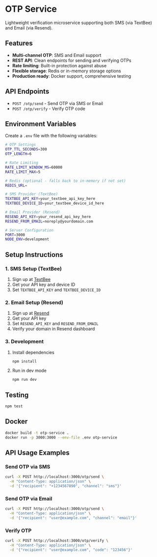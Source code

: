 # OTP Service

Lightweight verification microservice supporting both SMS (via TextBee) and Email (via Resend).

## Features

- **Multi-channel OTP**: SMS and Email support
- **REST API**: Clean endpoints for sending and verifying OTPs
- **Rate limiting**: Built-in protection against abuse
- **Flexible storage**: Redis or in-memory storage options
- **Production ready**: Docker support, comprehensive testing

## API Endpoints

- `POST /otp/send` - Send OTP via SMS or Email
- `POST /otp/verify` - Verify OTP code

## Environment Variables

Create a `.env` file with the following variables:

```bash
# OTP Settings
OTP_TTL_SECONDS=300
OTP_LENGTH=6

# Rate Limiting
RATE_LIMIT_WINDOW_MS=60000
RATE_LIMIT_MAX=5

# Redis (optional - falls back to in-memory if not set)
REDIS_URL=

# SMS Provider (TextBee)
TEXTBEE_API_KEY=your_textbee_api_key_here
TEXTBEE_DEVICE_ID=your_textbee_device_id_here

# Email Provider (Resend)
RESEND_API_KEY=your_resend_api_key_here
RESEND_FROM_EMAIL=noreply@yourdomain.com

# Server Configuration
PORT=3000
NODE_ENV=development
```

## Setup Instructions

### 1. SMS Setup (TextBee)

1. Sign up at [TextBee](https://textbee.dev)
2. Get your API key and device ID
3. Set `TEXTBEE_API_KEY` and `TEXTBEE_DEVICE_ID`

### 2. Email Setup (Resend)

1. Sign up at [Resend](https://resend.com)
2. Get your API key
3. Set `RESEND_API_KEY` and `RESEND_FROM_EMAIL`
4. Verify your domain in Resend dashboard

### 3. Development

1. Install dependencies

   ```bash
   npm install
   ```

2. Run in dev mode
   ```bash
   npm run dev
   ```

## Testing

```bash
npm test
```

## Docker

```bash
docker build -t otp-service .
docker run -p 3000:3000 --env-file .env otp-service
```

## API Usage Examples

### Send OTP via SMS

```bash
curl -X POST http://localhost:3000/otp/send \
  -H "Content-Type: application/json" \
  -d '{"recipient": "+1234567890", "channel": "sms"}'
```

### Send OTP via Email

```bash
curl -X POST http://localhost:3000/otp/send \
  -H "Content-Type: application/json" \
  -d '{"recipient": "user@example.com", "channel": "email"}'
```

### Verify OTP

```bash
curl -X POST http://localhost:3000/otp/verify \
  -H "Content-Type: application/json" \
  -d '{"recipient": "user@example.com", "code": "123456"}'
```
